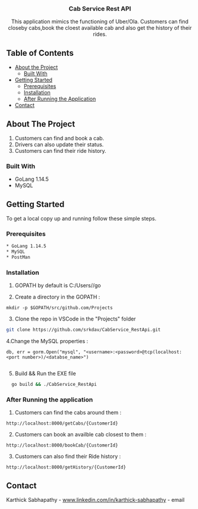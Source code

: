 

<!-- PROJECT SHIELDS -->
<!-- PROJECT LOGO -->
<br />
<p align="center">
 
  <h3 align="center">Cab Service Rest API</h3>

  <p align="center">
   This application mimics the functioning of Uber/Ola. Customers can find closeby cabs,book the cloest available cab and also get the history of their rides.  
    <br />
  </p>
</p>



<!-- TABLE OF CONTENTS -->
## Table of Contents

* [About the Project](#about-the-project)
  * [Built With](#built-with)
* [Getting Started](#getting-started)
  * [Prerequisites](#prerequisites)
  * [Installation](#installation)
  * [After Running the Application](#after-running-the-application)
* [Contact](#contact)



<!-- ABOUT THE PROJECT -->
## About The Project

1. Customers can find and book a cab.
2. Drivers can also update their status.
3. Customers can find their ride history.

### Built With

* GoLang 1.14.5
* MySQL 


<!-- GETTING STARTED -->
## Getting Started

To get a local copy up and running follow these simple steps.

### Prerequisites

```sh
* GoLang 1.14.5
* MySQL 
* PostMan
```

### Installation
 
1. GOPATH by default is C:/Users/<username>/go

2. Create a directory in the GOPATH :

```
mkdir -p $GOPATH/src/github.com/Projects
```
3. Clone the repo in VSCode in the "Projects" folder
```sh
git clone https://github.com/srkdav/CabService_RestApi.git
```
4.Change the MySQL properties :

```
db, err = gorm.Open("mysql", "<username>:<password>@tcp(localhost:<port number>)/<databse_name>")
	
```

5. Build && Run the EXE file 
```sh
  go build && ./CabService_RestApi
```
### After Running the application

1. Customers can find the cabs around them : 
 ```
 http://localhost:8000/getCabs/{CustomerId} 
```
2. Customers can book an availble cab closest to them : 
```
http://localhost:8000/bookCab/{CustomerId}
```
3. Customers can also find their Ride history :
```
http://localhost:8000/getHistory/{CustomerId}
```
<!-- CONTACT -->
## Contact

Karthick Sabhapathy - www.linkedin.com/in/karthick-sabhapathy - email


